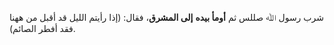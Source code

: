 شرب رسول ﷲ صللس ثم **أومأ بيده** **إلى المشرق**، فقال: (إذا رأيتم الليل قد أقبل من ههنا فقد أفطر الصائم).